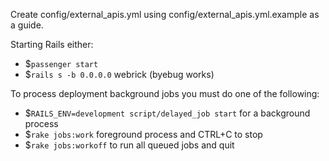 Create config/external_apis.yml using config/external_apis.yml.example as a guide.

Starting Rails either:
* $`passenger start`
* $`rails s -b 0.0.0.0` webrick (byebug works)

To process deployment background jobs you must do one of the following:
* $`RAILS_ENV=development script/delayed_job start` for a background process
* $`rake jobs:work` foreground process and CTRL+C to stop
* $`rake jobs:workoff` to run all queued jobs and quit
